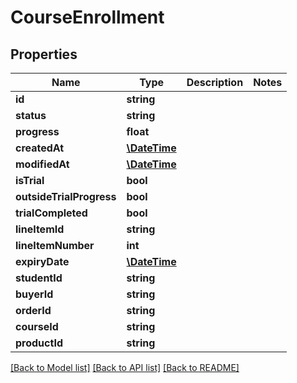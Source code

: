 # CourseEnrollment

## Properties
Name | Type | Description | Notes
------------ | ------------- | ------------- | -------------
**id** | **string** |  | 
**status** | **string** |  | 
**progress** | **float** |  | 
**createdAt** | [**\DateTime**](\DateTime.md) |  | 
**modifiedAt** | [**\DateTime**](\DateTime.md) |  | 
**isTrial** | **bool** |  | 
**outsideTrialProgress** | **bool** |  | 
**trialCompleted** | **bool** |  | 
**lineItemId** | **string** |  | 
**lineItemNumber** | **int** |  | 
**expiryDate** | [**\DateTime**](\DateTime.md) |  | 
**studentId** | **string** |  | 
**buyerId** | **string** |  | 
**orderId** | **string** |  | 
**courseId** | **string** |  | 
**productId** | **string** |  | 

[[Back to Model list]](../README.md#documentation-for-models) [[Back to API list]](../README.md#documentation-for-api-endpoints) [[Back to README]](../README.md)



